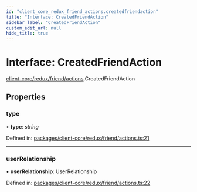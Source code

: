```yaml
---
id: "client_core_redux_friend_actions.createdfriendaction"
title: "Interface: CreatedFriendAction"
sidebar_label: "CreatedFriendAction"
custom_edit_url: null
hide_title: true
---
```


# Interface: CreatedFriendAction

[client-core/redux/friend/actions](../modules/client_core_redux_friend_actions.md).CreatedFriendAction

## Properties

### type

• **type**: *string*

Defined in: [packages/client-core/redux/friend/actions.ts:21](https://github.com/xr3ngine/xr3ngine/blob/5a0f83ed8/packages/client-core/redux/friend/actions.ts#L21)

___

### userRelationship

• **userRelationship**: UserRelationship

Defined in: [packages/client-core/redux/friend/actions.ts:22](https://github.com/xr3ngine/xr3ngine/blob/5a0f83ed8/packages/client-core/redux/friend/actions.ts#L22)

